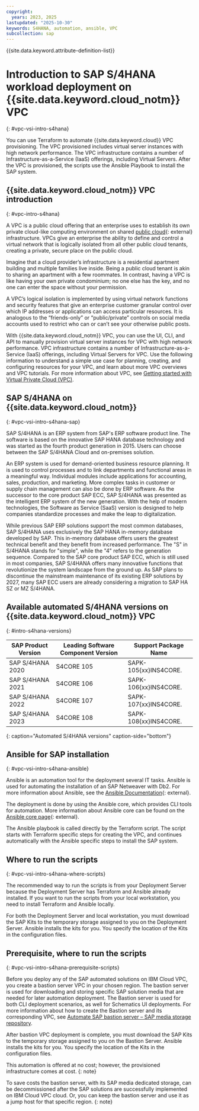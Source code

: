 ```yaml
---
copyright:
  years: 2023, 2025
lastupdated: "2025-10-30"
keywords: S4HANA, automation, ansible, VPC
subcollection: sap
---
```


{{site.data.keyword.attribute-definition-list}}


# Introduction to SAP S/4HANA workload deployment on {{site.data.keyword.cloud_notm}} VPC
{: #vpc-vsi-intro-s4hana}

You can use Terraform to automate {{site.data.keyword.cloud}} VPC provisioning. The VPC provisioned includes virtual server instances with high network performance. The VPC infrastructure contains a number of Infrastructure-as-a-Service (IaaS) offerings, including Virtual Servers. After the VPC is provisioned, the scripts use the Ansible Playbook to install the SAP system.

## {{site.data.keyword.cloud_notm}} VPC introduction
{: #vpc-intro-s4hana}

A VPC is a public cloud offering that an enterprise uses to establish its own private cloud-like computing environment on shared [public cloud](https://www.ibm.com/solutions/cloud){: external} infrastructure. VPCs give an enterprise the ability to define and control a virtual network that is logically isolated from all other public cloud tenants, creating a private, secure place on the public cloud.

Imagine that a cloud provider’s infrastructure is a residential apartment building and multiple families live inside. Being a public cloud tenant is akin to sharing an apartment with a few roommates. In contrast, having a VPC is like having your own private condominium; no one else has the key, and no one can enter the space without your permission.

A VPC’s logical isolation is implemented by using virtual network functions and security features that give an enterprise customer granular control over which IP addresses or applications can access particular resources. It is analogous to the “friends-only” or “public/private” controls on social media accounts used to restrict who can or can’t see your otherwise public posts.

With {{site.data.keyword.cloud_notm}} VPC, you can use the UI, CLI, and API to manually provision virtual server instances for VPC with high network performance. VPC infrastructure contains a number of Infrastructure-as-a-Service (IaaS) offerings, including Virtual Servers for VPC. Use the following information to understand a simple use case for planning, creating, and configuring resources for your VPC, and learn about more VPC overviews and VPC tutorials. For more information about VPC, see [Getting started with Virtual Private Cloud (VPC)](/docs/vpc?topic=vpc-getting-started).

## SAP S/4HANA on {{site.data.keyword.cloud_notm}}
{: #vpc-vsi-intro-s4hana-sap}

SAP S/4HANA is an ERP system from SAP's ERP software product line. The software is based on the innovative SAP HANA database technology and was started as the fourth product generation in 2015. Users can choose between the SAP S/4HANA Cloud and on-premises solution.

An ERP system is used for demand-oriented business resource planning. It is used to control processes and to link departments and functional areas in a meaningful way. Individual modules include applications for accounting, sales, production, and marketing. More complex tasks in customer or supply chain management can also be done by ERP software. As the successor to the core product SAP ECC, SAP S/4HANA was presented as the intelligent ERP system of the new generation. With the help of modern technologies, the Software as Service (SaaS) version is designed to help companies standardize processes and make the leap to digitalization.

While previous SAP ERP solutions support the most common databases, SAP S/4HANA uses exclusively the SAP HANA in-memory database developed by SAP. This in-memory database offers users the greatest technical benefit and they benefit from increased performance. The "S" in S/4HANA stands for "simple", while the "4" refers to the generation sequence. Compared to the SAP core product SAP ECC, which is still used in most companies, SAP S/4HANA offers many innovative functions that revolutionize the system landscape from the ground up. As SAP plans to discontinue the mainstream maintenance of its existing ERP solutions by 2027, many SAP ECC users are already considering a migration to SAP HA SZ or MZ S/4HANA.

## Available automated S/4HANA versions on {{site.data.keyword.cloud_notm}} VPC
{: #intro-s4hana-versions}

|**SAP Product Version**|**Leading Software Component Version**|**Support Package Name**|
|-----|-----|-----|
|SAP S/4HANA 2020|S4CORE 105|SAPK-105{xx}INS4CORE.|
|SAP S/4HANA 2021|S4CORE 106|SAPK-106{xx}INS4CORE.|
|SAP S/4HANA 2022|S4CORE 107|SAPK-107{xx}INS4CORE.|
|SAP S/4HANA 2023|S4CORE 108|SAPK-108{xx}INS4CORE.|
{: caption="Automated S/4HANA versions" caption-side="bottom"}

## Ansible for SAP installation
{: #vpc-vsi-intro-s4hana-ansible}

Ansible is an automation tool for the deployment several IT tasks. Ansible is used for automating the installation of an SAP Netweaver with Db2. For more information about Ansible, see the [Ansible Documentation](https://docs.ansible.com/ansible/latest/index.html){: external}.

The deployment is done by using the Ansible core, which provides CLI tools for automation. More information about Ansible core can be found on the [Ansible core page](https://docs.ansible.com/ansible-core/devel/index.html){: external}.

The Ansible playbook is called directly by the Terraform script. The script starts with Terraform specific steps for creating the VPC, and continues automatically with the Ansible specific steps to install the SAP system.

## Where to run the scripts
{: #vpc-vsi-intro-s4hana-where-scripts}

The recommended way to run the scripts is from your Deployment Server because the Deployment Server has Terraform and Ansible already installed. If you want to run the scripts from your local workstation, you need to install Terraform and Ansible locally.

For both the Deployment Server and local workstation, you must download the SAP Kits to the temporary storage assigned to you on the Deployment Server. Ansible installs the kits for you. You specify the location of the Kits in the configuration files.

## Prerequisite, where to run the scripts
{: #vpc-vsi-intro-s4hana-prerequisite-scripts}

Before you deploy any of the SAP automated solutions on IBM Cloud VPC, you create a bastion server VPC in your chosen region. The bastion server is used for downloading and storing specific SAP solution media that are needed for later automation deployment. The Bastion server is used for both CLI deployment scenarios, as well for Schematics UI deployments. For more information about how to create the Bastion server and its corresponding VPC, see [Automate SAP bastion server – SAP media storage repository](/docs/sap?topic=sap-sap-bastion-server).

After bastion VPC deployment is complete, you must download the SAP Kits to the temporary storage assigned to you on the Bastion Server. Ansible installs the kits for you. You specify the location of the Kits in the configuration files.

This automation is offered at no cost; however, the provisioned infrastructure comes at cost.
{: note}

To save costs the bastion server, with its SAP media dedicated storage, can be decommissioned after the SAP solutions are successfully implemented on IBM Cloud VPC cloud. Or, you can keep the bastion server and use it as a jump host for that specific region.
{: note}
